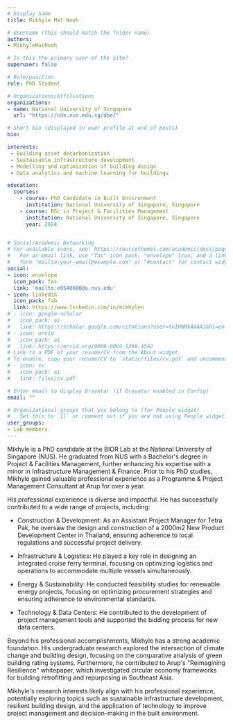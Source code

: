 ```yaml
---
# Display name
title: Mikhyle Mat Nooh

# Username (this should match the folder name)
authors:
- MikhyleMatNooh

# Is this the primary user of the site?
superuser: false

# Role/position
role: PhD Student

# Organizations/Affiliations
organizations:
- name: National University of Singapore
  url: "https://cde.nus.edu.sg/dbe/"

# Short bio (displayed in user profile at end of posts)
bio:

interests:
 - Building asset decarbonization
 - Sustainable infrastructure development
 - Modelling and optimization of building design
 - Data analytics and machine learning for buildings

education:
  courses:
    - course: PhD Candidate in Built Environment
      institution: National University of Singapore, Singapore
    - course: BSc in Project & Facilities Management
      institution: National University of Singapore, Singapore
      year: 2024


# Social/Academic Networking
# For available icons, see: https://sourcethemes.com/academic/docs/page-builder/#icons
#   For an email link, use "fas" icon pack, "envelope" icon, and a link in the
#   form "mailto:your-email@example.com" or "#contact" for contact widget.
social:
- icon: envelope
  icon_pack: fas
  link: 'mailto:e0540600@u.nus.edu'
- icon: linkedin
  icon_pack: fab
  link: https://www.linkedin.com/in/mikhylen
# - icon: google-scholar
#   icon_pack: ai
#   link: https://scholar.google.com/citations?user=tvIHNMkAAAAJ&hl=en
# - icon: orcid
#   icon_pack: ai
#   link: https://orcid.org/0009-0004-1298-4542
# Link to a PDF of your resume/CV from the About widget.
# To enable, copy your resume/CV to `static/files/cv.pdf` and uncomment the lines below.
# - icon: cv
#   icon_pack: ai
#   link: files/cv.pdf

# Enter email to display Gravatar (if Gravatar enabled in Config)
email: ""

# Organizational groups that you belong to (for People widget)
#   Set this to `[]` or comment out if you are not using People widget.
user_groups:
- Lab members
---
```

Mikhyle is a PhD candidate at the BIOR Lab at the National University of Singapore (NUS). He graduated from NUS with a Bachelor's degree in Project & Facilities Management, further enhancing his expertise with a minor in Infrastructure Management & Finance. Prior to his PhD studies, Mikhyle gained valuable professional experience as a Programme & Project Management Consultant at Arup for over a year.

His professional experience is diverse and impactful. He has successfully contributed to a wide range of projects, including:

- Construction & Development: As an Assistant Project Manager for Tetra Pak, he oversaw the design and construction of a 2000m2 New Product Development Center in Thailand, ensuring adherence to local regulations and successful project delivery.

- Infrastructure & Logistics: He played a key role in designing an integrated cruise ferry terminal, focusing on optimizing logistics and operations to accommodate multiple vessels simultaneously.

- Energy & Sustainability: He conducted feasibility studies for renewable energy projects, focusing on optimizing procurement strategies and ensuring adherence to environmental standards.

- Technology & Data Centers: He contributed to the development of project management tools and supported the bidding process for new data centers.

Beyond his professional accomplishments, Mikhyle has a strong academic foundation. His undergraduate research explored the intersection of climate change and building design, focusing on the comparative analysis of green building rating systems. Furthermore, he contributed to Arup's "Reimagining Resilience" whitepaper, which investigated circular economy frameworks for building retrofitting and repurposing in Southeast Asia.

Mikhyle's research interests likely align with his professional experience, potentially exploring topics such as sustainable infrastructure development, resilient building design, and the application of technology to improve project management and decision-making in the built environment.